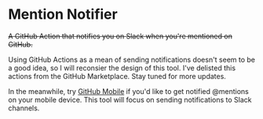 # Mention Notifier

~~A GitHub Action that notifies you on Slack when you're mentioned on GitHub.~~

Using GitHub Actions as a mean of sending notifications doesn't seem to be a good idea, so I will reconsier the design of this tool. I've delisted this actions from the GitHub Marketplace. Stay tuned for more updates.

In the meanwhile, try [GitHub Mobile](https://github.com/mobile/) if you'd like to get notified @mentions on your mobile device. This tool will focus on sending notifications to Slack channels.